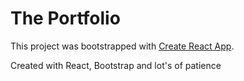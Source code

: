 # The Portfolio

This project was bootstrapped with [Create React App](https://github.com/facebook/create-react-app).

Created with React, Bootstrap and lot's of patience
